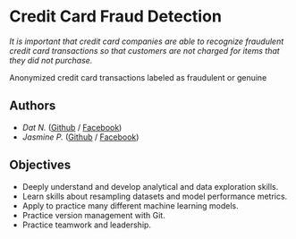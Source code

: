 # Credit Card Fraud Detection
*It is important that credit card companies are able to recognize fraudulent credit card transactions so that customers are not charged for items that they did not purchase.* 

Anonymized credit card transactions labeled as fraudulent or genuine

## Authors 
- *Dat N.* ([Github](https://github.com/hudavn) / [Facebook](https://facebook.com/iamhudaaaaa))
- *Jasmine P.* ([Github](https://github.com/Jasminephannd) / [Facebook](https://www.facebook.com/nguyenngocdoanphan0406))

## Objectives
- Deeply understand and develop analytical and data exploration skills.
- Learn skills about resampling datasets and model performance metrics.
- Apply to practice many different machine learning models.
- Practice version management with Git.
- Practice teamwork and leadership.